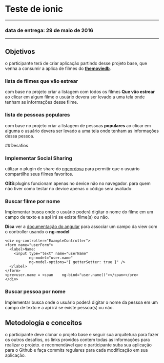# Teste de ionic
______________
### data de entrega:  29 de maio de 2016
_______________
## Objetivos
o participante terá de criar aplicação partindo desse projeto base, que venha a consumir a aplica de filmes do **[themoviedb](http://docs.themoviedb.apiary.io/)**.

### lista de filmes que vão estrear

 com base no projeto criar a listagem com todos os filmes **Que vão estrear**
 ao clicar em algum filme o usuário devera ser levado a uma tela onde tenham as informações desse filme.

### lista de pessoas populares

  com base no projeto criar a listagem de pessoas **populares**
  ao clicar em alguma  o usuário devera ser levado a uma tela onde tenham as informações dessa pessoa.

##Desafios

### Implementar Social Sharing
utilizar o plugin de share do [ngcordova](http://ngcordova.com/docs/plugins/socialSharing/) para permitir que o usuário compartilhe seus filmes favoritos.

**OBS**:plugins funcionam apenas no device não no navegador.
para quem não tiver como testar no device apenas o código sera avaliado

### Buscar filme por nome
  Implementar busca onde o usuário poderá digitar o nome do filme em um campo de texto e a api irá se existe filme(s) ou não.

**Dica** ver a [documentação do angular](https://docs.angularjs.org/api/ng/directive/ngModel) para associar um campo da view com o controller usando o **ng-model**

  ```
  <div ng-controller="ExampleController">
  <form name="userForm">
    <label>Name:
      <input type="text" name="userName"
             ng-model="user.name"
             ng-model-options="{ getterSetter: true }" />
    </label>
  </form>
  <pre>user.name = <span    ng-bind="user.name()"></span></pre>
  </div>
  ```

### Buscar pessoa por nome

Implementar busca onde o usuário poderá digitar o nome da pessoa em um campo de texto e a api irá se existe pessoa(s) ou não.


## Metodologia e conceitos
o participante deve clonar o projeto base e seguir sua arquitetura para fazer os outros desafios, os links providos contem todas as informações para realizar o projeto.
e recomendável que o participante suba sua aplicação para o Github e faça commits regulares para cada modificação em sua aplicação.
